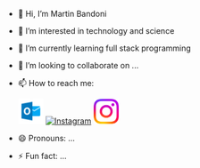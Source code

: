 - 👋 Hi, I’m Martin Bandoni
  
- 👀 I’m interested in technology and science
  
- 🌱 I’m currently learning full stack programming
  
- 💞️ I’m looking to collaborate on ...
  
- 📫 How to reach me:
  <p align="left">
      <a href="mailto:martinbandoni@hotmail.com" target="_blank" rel="noreferrer"><img src="https://github.com/MartinBand/MartinBand/blob/main/icons8-microsoft-outlook-48.png" alt="Mail" width="45px"></a>
      <a href="https://www.linkedin.com/in/martin-ernesto-bandoni-b87339199/" target="_blank" rel="noreferrer"><img src="../Imagenes/instagram.svg" alt="Instagram" width="45px"></a>
      <a href="https://www.instagram.com/bandonimartin" target="_blank" rel="noreferrer"><img src="https://github.com/MartinBand/MartinBand/blob/main/instagram.svg" alt="Instagram" width="45px"></a>
  </p>
    
- 😄 Pronouns: ...
  
- ⚡ Fun fact: ...

<!---
MartinBand/MartinBand is a ✨ special ✨ repository because its `README.md` (this file) appears on your GitHub profile.
You can click the Preview link to take a look at your changes.
--->
